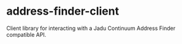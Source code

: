 # address-finder-client
Client library for interacting with a Jadu Continuum Address Finder compatible API.
